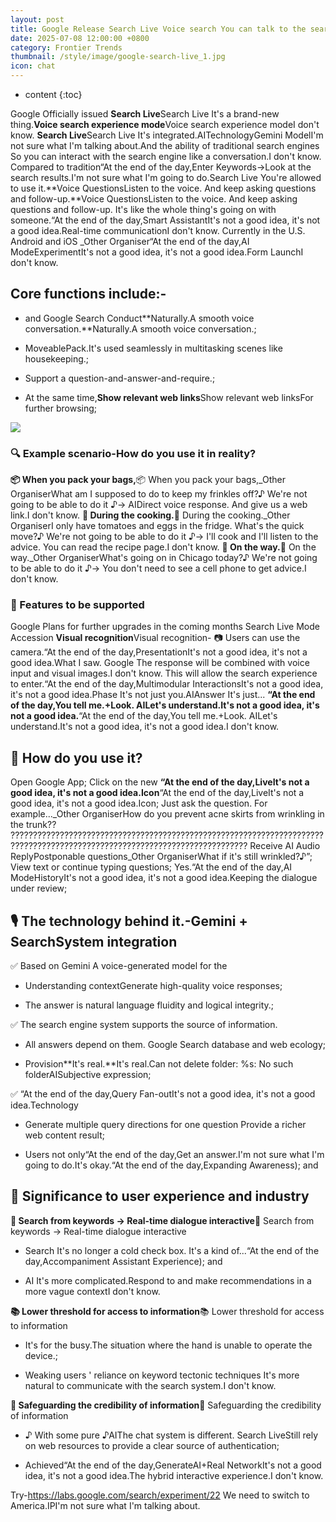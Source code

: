 ```yaml
---
layout: post
title: Google Release Search Live Voice search You can talk to the search engine directly through your voice. Conduct a continuous search.
date: 2025-07-08 12:00:00 +0800
category: Frontier Trends
thumbnail: /style/image/google-search-live_1.jpg
icon: chat
---
```

* content
{:toc}

Google Officially issued **Search Live**Search Live It's a brand-new thing.**Voice search experience mode**Voice search experience modeI don't know.
**Search Live**Search Live It's integrated.AITechnologyGemini ModelI'm not sure what I'm talking about.And the ability of traditional search engines So you can interact with the search engine like a conversation.I don't know.
Compared to tradition“At the end of the day,Enter Keywords→Look at the search results.I'm not sure what I'm going to do.Search Live You're allowed to use it.**Voice QuestionsListen to the voice. And keep asking questions and follow-up.**Voice QuestionsListen to the voice. And keep asking questions and follow-up. It's like the whole thing's going on with someone.“At the end of the day,Smart AssistantIt's not a good idea, it's not a good idea.Real-time communicationI don't know.
Currently in the U.S. Android and iOS _Other Organiser“At the end of the day,AI ModeExperimentIt's not a good idea, it's not a good idea.Form LaunchI don't know.

## Core functions include:-

- and Google Search Conduct**Naturally.A smooth voice conversation.**Naturally.A smooth voice conversation.;

- MoveablePack.It's used seamlessly in multitasking scenes like housekeeping.;

- Support a question-and-answer-and-require.;

- At the same time,**Show relevant web links**Show relevant web linksFor further browsing;

![](https://assets-v2.circle.so/77qt7jogrlw97j8aqfwy71gndqei)
### 🔍 Example scenario-How do you use it in reality?
**📦 When you pack your bags,**📦 When you pack your bags,_Other OrganiserWhat am I supposed to do to keep my frinkles off?♪ We're not going to be able to do it ♪→ AIDirect voice response. And give us a web link.I don't know.
**🍳 During the cooking.**🍳 During the cooking._Other OrganiserI only have tomatoes and eggs in the fridge. What's the quick move?♪ We're not going to be able to do it ♪→ I'll cook and I'll listen to the advice. You can read the recipe page.I don't know.
**🚗 On the way.**🚗 On the way._Other OrganiserWhat's going on in Chicago today?♪ We're not going to be able to do it ♪→ You don't need to see a cell phone to get advice.I don't know.

### 🔮 Features to be supported
Google Plans for further upgrades in the coming months Search Live Mode Accession **Visual recognition**Visual recognition-
📷 Users can use the camera.“At the end of the day,PresentationIt's not a good idea, it's not a good idea.What I saw. Google The response will be combined with voice input and visual images.I don't know.
This will allow the search experience to enter.“At the end of the day,Multimodular InteractionsIt's not a good idea, it's not a good idea.Phase It's not just you.AIAnswer It's just... **“At the end of the day,You tell me.+Look. AILet's understand.It's not a good idea, it's not a good idea.**“At the end of the day,You tell me.+Look. AILet's understand.It's not a good idea, it's not a good idea.I don't know.

## 📱 How do you use it?
Open Google App;
Click on the new **“At the end of the day,LiveIt's not a good idea, it's not a good idea.Icon**“At the end of the day,LiveIt's not a good idea, it's not a good idea.Icon;
Just ask the question. For example..._Other OrganiserHow do you prevent acne skirts from wrinkling in the trunk?? ???????????????????????????????????????????????????????????????????????????????????????????????????????????????????????????
Receive AI Audio ReplyPostponable questions_Other OrganiserWhat if it's still wrinkled?♪”;
View text or continue typing questions;
Yes.“At the end of the day,AI ModeHistoryIt's not a good idea, it's not a good idea.Keeping the dialogue under review;

## 🎙️ The technology behind it.-Gemini + SearchSystem integration
✅ Based on Gemini A voice-generated model for the

- Understanding contextGenerate high-quality voice responses;

- The answer is natural language fluidity and logical integrity.;

✅ The search engine system supports the source of information.

- All answers depend on them. Google Search database and web ecology;

- Provision**It's real.**It's real.Can not delete folder: %s: No such folderAISubjective expression;

✅ “At the end of the day,Query Fan-outIt's not a good idea, it's not a good idea.Technology

- Generate multiple query directions for one question Provide a richer web content result;

- Users not only“At the end of the day,Get an answer.I'm not sure what I'm going to do.It's okay.“At the end of the day,Expanding Awareness); and

## 🧭 Significance to user experience and industry
**🚀 Search from keywords → Real-time dialogue interactive**🚀 Search from keywords → Real-time dialogue interactive

- Search It's no longer a cold check box. It's a kind of...“At the end of the day,Accompaniment Assistant Experience); and

- AI It's more complicated.Respond to and make recommendations in a more vague contextI don't know.

**📚 Lower threshold for access to information**📚 Lower threshold for access to information

- It's for the busy.The situation where the hand is unable to operate the device.;

- Weaking users ' reliance on keyword tectonic techniques It's more natural to communicate with the search system.I don't know.

**🧱 Safeguarding the credibility of information**🧱 Safeguarding the credibility of information

- ♪ With some pure ♪AIThe chat system is different. Search LiveStill rely on web resources to provide a clear source of authentication;

- Achieved“At the end of the day,GenerateAI+Real NetworkIt's not a good idea, it's not a good idea.The hybrid interactive experience.I don't know.

Try-https://labs.google.com/search/experiment/22 We need to switch to America.IPI'm not sure what I'm talking about.
